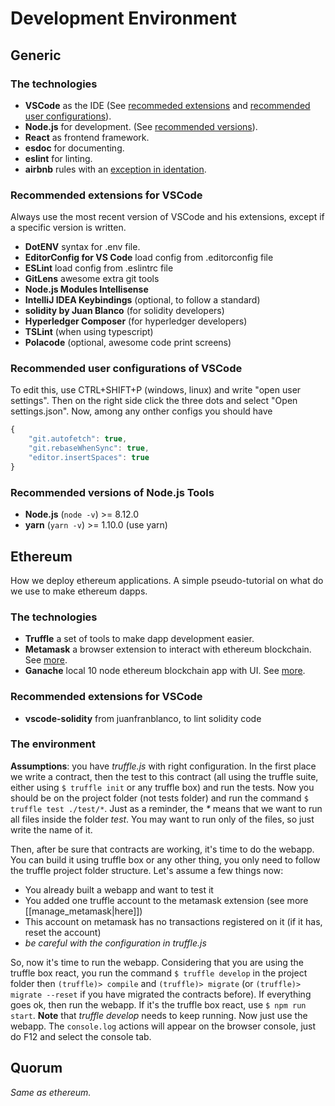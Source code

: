 # Development Environment
## Generic
### The technologies
  * **VSCode** as the IDE (See [recommeded extensions](techhq_development/development_environments?id=recommended-extensions-for-vscode) and [recommended user configurations](techhq_development/development_environments?id=recommended-user-configurations-of-vscode)).
  * **Node.js** for development. (See [recommended versions](techhq_development/development_environments?id=recommended-versions-of-nodejs-tools)).
  * **React** as frontend framework.
  * **esdoc** for documenting.
  * **eslint** for linting.
  * **airbnb** rules with an [exception in identation](techhq_development/javascript_development?id=javascript-style-guide).

### Recommended extensions for VSCode
Always use the most recent version of VSCode and his extensions, except if a specific version is written.
  * **DotENV** syntax for .env file.
  * **EditorConfig for VS Code** load config from .editorconfig file
  * **ESLint** load config from .eslintrc file
  * **GitLens** awesome extra git tools
  * **Node.js Modules Intellisense**
  * **IntelliJ IDEA Keybindings** (optional, to follow a standard)
  * **solidity by Juan Blanco** (for solidity developers)
  * **Hyperledger Composer** (for hyperledger developers)
  * **TSLint** (when using typescript)
  * **Polacode** (optional, awesome code print screens)

### Recommended user configurations of VSCode
To edit this, use CTRL+SHIFT+P (windows, linux) and write "open user settings". Then on the right side click the three dots and select "Open settings.json". Now, among any onther configs you should have
```javascript
{
    "git.autofetch": true,
    "git.rebaseWhenSync": true,
    "editor.insertSpaces": true
}
```


### Recommended versions of Node.js Tools
  * **Node.js** (`node -v`) >= 8.12.0
  * **yarn** (`yarn -v`) >= 1.10.0 (use yarn)


## Ethereum
How we deploy ethereum applications.
A simple pseudo-tutorial on what do we use to make ethereum dapps.

### The technologies

  * **Truffle** a set of tools to make dapp development easier.
  * **Metamask** a browser extension to interact with ethereum blockchain. See [more](techhq_development/manage_metamask.md).
  * **Ganache** local 10 node ethereum blockchain app with UI. See [more](techhq_development/manage_ganache_ui.md).

### Recommended extensions for VSCode
  * **vscode-solidity** from juanfranblanco, to lint solidity code

### The environment

**Assumptions**: you have *truffle.js* with right configuration.
In the first place we write a contract, then the test to this contract (all using the truffle suite, either using `$ truffle init` or any truffle box) and run the tests. Now you should be on the project folder (not tests folder) and run the command `$ truffle test ./test/*`. Just as a reminder, the *\** means that we want to run all files inside the folder *test*. You may want to run only of the files, so just write the name of it.

Then, after be sure that contracts are working, it's time to do the webapp. You can build it using truffle box or any other thing, you only need to follow the truffle project folder structure. Let's assume a few things now:

  * You already built a webapp and want to test it
  * You added one truffle account to the metamask extension (see more [[manage_metamask|here]])
  * This account on metamask has no transactions registered on it (if it has, reset the account)
  * *be careful with the configuration in truffle.js*

So, now it's time to run the webapp. Considering that you are using the truffle box react, you run the command `$ truffle develop` in the project folder then `(truffle)> compile` and `(truffle)> migrate` (or `(truffle)> migrate --reset` if you have migrated the contracts before). If everything goes ok, then run the webapp. If it's the truffle box react, use `$ npm run start`.
**Note** that *truffle develop* needs to keep running. Now just use the webapp. The `console.log` actions will appear on the browser console, just do F12 and select the console tab.


## Quorum
*Same as ethereum.*


